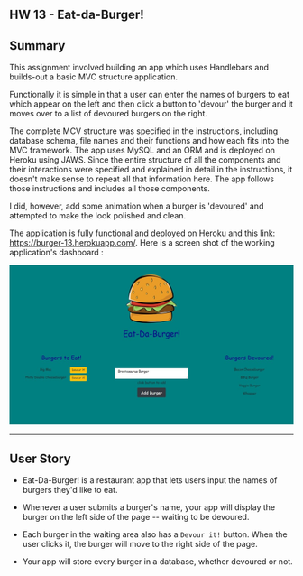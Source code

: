 ## HW 13 - Eat-da-Burger!

## Summary

This assignment involved building an app which uses Handlebars and builds-out a basic MVC structure application.

Functionally it is simple in that a user can enter the names of burgers to eat which appear on the left and then click a button to 'devour' the burger and it moves over to a list of devoured burgers on the right.

The complete MCV structure was specified in the instructions, including database schema, file names and their functions and how each fits into the MVC framework. The app uses MySQL and an ORM and is deployed on Heroku using JAWS. Since the entire structure of all the components and their interactions were specified and explained in detail in the instructions, it doesn't make sense to repeat all that information here. The app follows those instructions and includes all those components.

I did, however, add some animation when a burger is 'devoured' and attempted to make the look polished and clean.

The application is fully functional and deployed on Heroku and this link: https://burger-13.herokuapp.com/. Here is a screen shot of the working application's dashboard :

![img](https://github.com/fhsal/hw13-burger/blob/main/burger-screen-shot.jpg)

---

## User Story

- Eat-Da-Burger! is a restaurant app that lets users input the names of burgers they'd like to eat.

- Whenever a user submits a burger's name, your app will display the burger on the left side of the page -- waiting to be devoured.

- Each burger in the waiting area also has a `Devour it!` button. When the user clicks it, the burger will move to the right side of the page.

- Your app will store every burger in a database, whether devoured or not.
